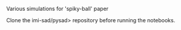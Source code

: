 Various simulations for 'spiky-ball' paper

Clone the imi-sad/pysad> repository before running the notebooks.
